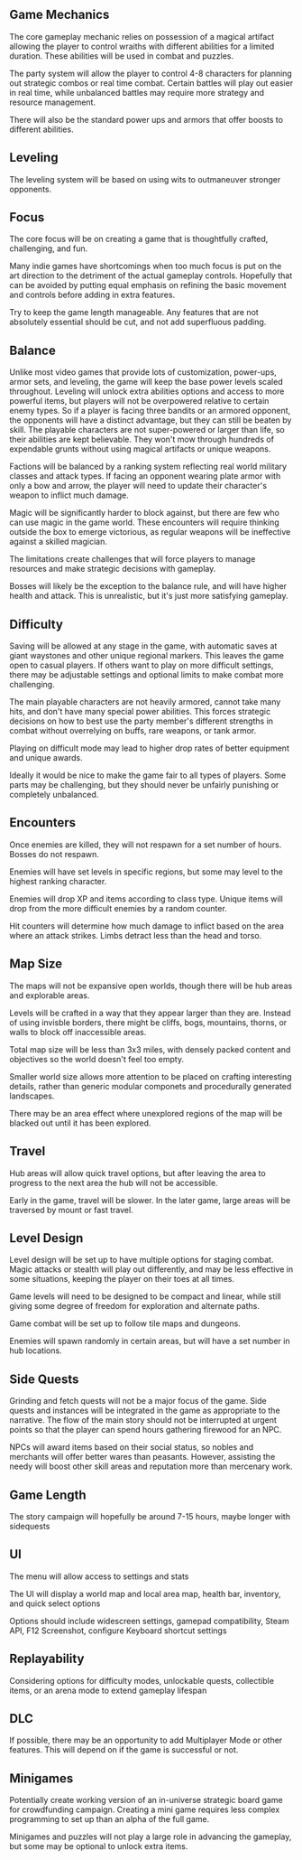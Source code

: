 ## Game Mechanics
The core gameplay mechanic relies on possession of a magical artifact allowing the player to control wraiths with different abilities for a limited duration.  These abilities will be used in combat and puzzles.

The party system will allow the player to control 4-8 characters for planning out strategic combos or real time combat.  Certain battles will play out easier in real time, while unbalanced battles may require more strategy and resource management.

There will also be the standard power ups and armors that offer boosts to different abilities.

## Leveling
The leveling system will be based on using wits to outmaneuver stronger opponents.

## Focus
The core focus will be on creating a game that is thoughtfully crafted, challenging, and fun.

Many indie games have shortcomings when too much focus is put on the art direction to the detriment of the actual gameplay controls.  Hopefully that can be avoided by putting equal emphasis on refining the basic movement and controls before adding in extra features.

Try to keep the game length manageable.  Any features that are not absolutely essential should be cut, and not add superfluous padding.

## Balance
Unlike most video games that provide lots of customization, power-ups, armor sets, and leveling, the game will keep the base power levels scaled throughout. Leveling will unlock extra abilities options and access to more powerful items, but players will not be overpowered relative to certain enemy types.  So if a player is facing three bandits or an armored opponent, the opponents will have a distinct advantage, but they can still be beaten by skill.  The playable characters are not super-powered or larger than life, so their abilities are kept believable.  They won't mow through hundreds of expendable grunts without using magical artifacts or unique weapons.

Factions will be balanced by a ranking system reflecting real world military classes and attack types.  If facing an opponent wearing plate armor with only a bow and arrow, the player will need to update their character's weapon to inflict much damage.

Magic will be significantly harder to block against, but there are few who can use magic in the game world.  These encounters will require thinking outside the box to emerge victorious, as regular weapons will be ineffective against a skilled magician.

The limitations create challenges that will force players to manage resources and make strategic decisions with gameplay.

Bosses will likely be the exception to the balance rule, and will have higher health and attack.  This is unrealistic, but it's just more satisfying gameplay.

## Difficulty
Saving will be allowed at any stage in the game, with automatic saves at giant waystones and other unique regional markers.  This leaves the game open to casual players.  If others want to play on more difficult settings, there may be adjustable settings and optional limits to make combat more challenging.   

The main playable characters are not heavily armored, cannot take many hits, and don't have many special power abilities. This forces strategic decisions on how to best use the party member's different strengths in combat without overrelying on buffs, rare weapons, or tank armor.

Playing on difficult mode may lead to higher drop rates of better equipment and unique awards.

Ideally it would be nice to make the game fair to all types of players.  Some parts may be challenging, but they should never be unfairly punishing or completely unbalanced.

## Encounters
Once enemies are killed, they will not respawn for a set number of hours.  Bosses do not respawn.

Enemies will have set levels in specific regions, but some may level to the highest ranking character.  

Enemies will drop XP and items according to class type.  Unique items will drop from the more difficult enemies by a random counter.

Hit counters will determine how much damage to inflict based on the area where an attack strikes.  Limbs detract less than the head and torso.

## Map Size
The maps will not be expansive open worlds, though there will be hub areas and explorable areas.

Levels will be crafted in a way that they appear larger than they are.  Instead of using invisble borders, there might be cliffs, bogs, mountains, thorns, or walls to block off inaccessible areas.

Total map size will be less than 3x3 miles, with densely packed content and objectives so the world doesn't feel too empty.  

Smaller world size allows more attention to be placed on crafting interesting details, rather than generic modular componets and procedurally generated landscapes.

There may be an area effect where unexplored regions of the map will be blacked out until it has been explored.

## Travel
Hub areas will allow quick travel options, but after leaving the area to progress to the next area the hub will not be accessible.

Early in the game, travel will be slower. In the later game, large areas will be traversed by mount or fast travel.

## Level Design
Level design will be set up to have multiple options for staging combat.  Magic attacks or stealth will play out differently, and may be less effective in some situations, keeping the player on their toes at all times.

Game levels will need to be designed to be compact and linear, while still giving some degree of freedom for exploration and alternate paths.

Game combat will be set up to follow tile maps and dungeons.

Enemies will spawn randomly in certain areas, but will have a set number in hub locations. 

## Side Quests
Grinding and fetch quests will not be a major focus of the game.  Side quests and instances will be integrated in the game as appropriate to the narrative.  The flow of the main story should not be interrupted at urgent points so that the player can spend hours gathering firewood for an NPC.

NPCs will award items based on their social status, so nobles and merchants will offer better wares than peasants.  However, assisting the needy will boost other skill areas and reputation more than mercenary work.

## Game Length
The story campaign will hopefully be around 7-15 hours, maybe longer with sidequests

## UI
The menu will allow access to settings and stats

The UI will display a world map and local area map, health bar, inventory, and quick select options

Options should include widescreen settings, gamepad compatibility, Steam API, F12 Screenshot, configure Keyboard shortcut settings

## Replayability
Considering options for difficulty modes, unlockable quests, collectible items, or an arena mode to extend gameplay lifespan

## DLC
If possible, there may be an opportunity to add Multiplayer Mode or other features.  This will depend on if the game is successful or not.

## Minigames
Potentially create working version of an in-universe strategic board game for crowdfunding campaign.  Creating a mini game requires less complex programming to set up than an alpha of the full game. 

Minigames and puzzles will not play a large role in advancing the gameplay, but some may be optional to unlock extra items.
